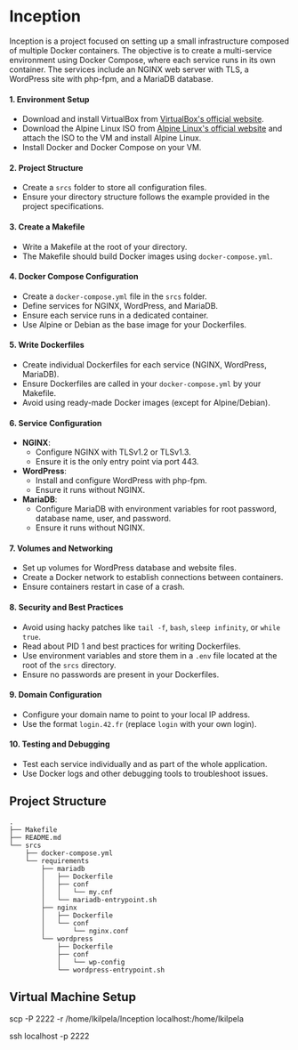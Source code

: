 # Inception

Inception is a project focused on setting up a small infrastructure composed of multiple Docker containers. The objective is to create a multi-service environment using Docker Compose, where each service runs in its own container. The services include an NGINX web server with TLS, a WordPress site with php-fpm, and a MariaDB database.

#### 1. **Environment Setup**
   - Download and install VirtualBox from [VirtualBox's official website](https://www.virtualbox.org/).
   - Download the Alpine Linux ISO from [Alpine Linux's official website](https://alpinelinux.org/downloads/) and attach the ISO to the VM and install Alpine Linux.
   - Install Docker and Docker Compose on your VM.

#### 2. **Project Structure**
   - Create a `srcs` folder to store all configuration files.
   - Ensure your directory structure follows the example provided in the project specifications.

#### 3. **Create a Makefile**
   - Write a Makefile at the root of your directory.
   - The Makefile should build Docker images using `docker-compose.yml`.

#### 4. **Docker Compose Configuration**
   - Create a `docker-compose.yml` file in the `srcs` folder.
   - Define services for NGINX, WordPress, and MariaDB.
   - Ensure each service runs in a dedicated container.
   - Use Alpine or Debian as the base image for your Dockerfiles.

#### 5. **Write Dockerfiles**
   - Create individual Dockerfiles for each service (NGINX, WordPress, MariaDB).
   - Ensure Dockerfiles are called in your `docker-compose.yml` by your Makefile.
   - Avoid using ready-made Docker images (except for Alpine/Debian).

#### 6. **Service Configuration**
   - **NGINX**:
     - Configure NGINX with TLSv1.2 or TLSv1.3.
     - Ensure it is the only entry point via port 443.
   - **WordPress**:
     - Install and configure WordPress with php-fpm.
     - Ensure it runs without NGINX.
   - **MariaDB**:
     - Configure MariaDB with environment variables for root password, database name, user, and password.
     - Ensure it runs without NGINX.

#### 7. **Volumes and Networking**
   - Set up volumes for WordPress database and website files.
   - Create a Docker network to establish connections between containers.
   - Ensure containers restart in case of a crash.

#### 8. **Security and Best Practices**
   - Avoid using hacky patches like `tail -f`, `bash`, `sleep infinity`, or `while true`.
   - Read about PID 1 and best practices for writing Dockerfiles.
   - Use environment variables and store them in a `.env` file located at the root of the `srcs` directory.
   - Ensure no passwords are present in your Dockerfiles.

#### 9. **Domain Configuration**
   - Configure your domain name to point to your local IP address.
   - Use the format `login.42.fr` (replace `login` with your own login).

#### 10. **Testing and Debugging**
   - Test each service individually and as part of the whole application.
   - Use Docker logs and other debugging tools to troubleshoot issues.

## Project Structure

```
.
├── Makefile
├── README.md
└── srcs
    ├── docker-compose.yml
    └── requirements
        ├── mariadb
        │   ├── Dockerfile
        │   ├── conf
        │   │   └── my.cnf
        │   └── mariadb-entrypoint.sh
        ├── nginx
        │   ├── Dockerfile
        │   └── conf
        │       └── nginx.conf
        └── wordpress
            ├── Dockerfile
            ├── conf
            │   └── wp-config
            └── wordpress-entrypoint.sh

```

## Virtual Machine Setup
scp -P 2222 -r /home/lkilpela/Inception localhost:/home/lkilpela

ssh localhost -p 2222
